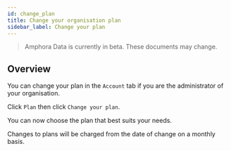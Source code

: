```yaml
---
id: change_plan
title: Change your organisation plan
sidebar_label: Change your plan
---
```


> Amphora Data is currently in beta. These documents may change.

## Overview
You can change your plan in the ```Account``` tab if you are the administrator of your organisation. 

Click ```Plan``` then click ```Change your plan```.

You can now choose the plan that best suits your needs.

Changes to plans will be charged from the date of change on a monthly basis.